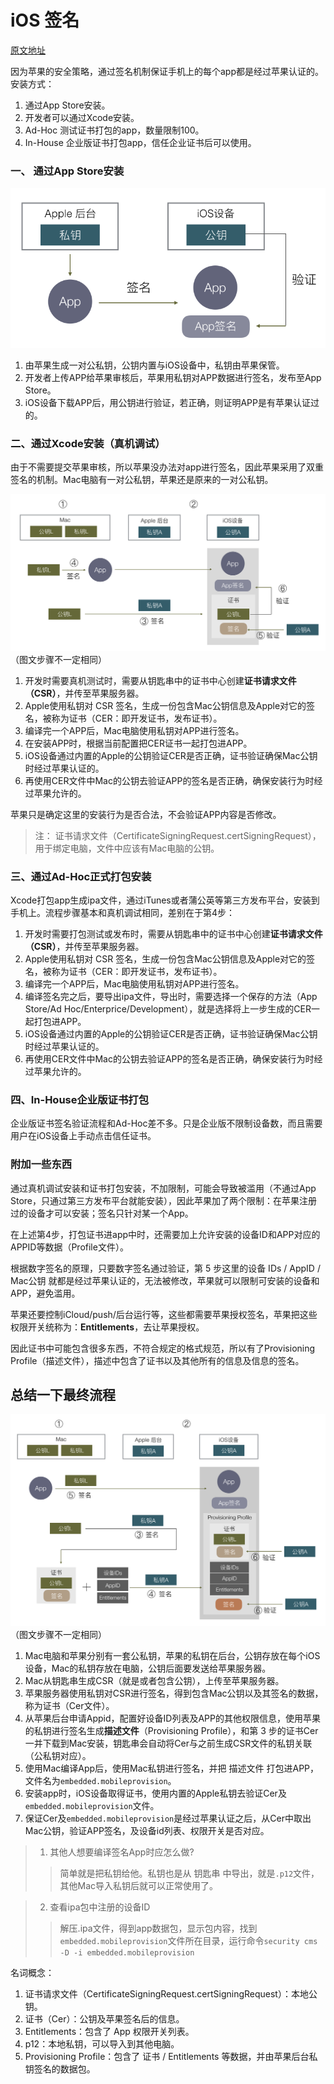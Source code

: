 # iOS 签名

[原文地址](http://wereadteam.github.io/)

因为苹果的安全策略，通过签名机制保证手机上的每个app都是经过苹果认证的。安装方式：

1. 通过App Store安装。
2. 开发者可以通过Xcode安装。
3. Ad-Hoc 测试证书打包的app，数量限制100。
4. In-House 企业版证书打包app，信任企业证书后可以使用。

### 一、 通过App Store安装

![AppStore签名](../images/AppStore签名.png)

1. 由苹果生成一对公私钥，公钥内置与iOS设备中，私钥由苹果保管。
2. 开发者上传APP给苹果审核后，苹果用私钥对APP数据进行签名，发布至App Store。
3. iOS设备下载APP后，用公钥进行验证，若正确，则证明APP是有苹果认证过的。

### 二、通过Xcode安装（真机调试）

由于不需要提交苹果审核，所以苹果没办法对app进行签名，因此苹果采用了双重签名的机制。Mac电脑有一对公私钥，苹果还是原来的一对公私钥。

![真机调试认证](../images/真机调试认证.png) （图文步骤不一定相同）

1. 开发时需要真机测试时，需要从钥匙串中的证书中心创建**证书请求文件（CSR）**，并传至苹果服务器。
2. Apple使用私钥对 CSR 签名，生成一份包含Mac公钥信息及Apple对它的签名，被称为证书（CER：即开发证书，发布证书）。
3. 编译完一个APP后，Mac电脑使用私钥对APP进行签名。
4. 在安装APP时，根据当前配置把CER证书一起打包进APP。
5. iOS设备通过内置的Apple的公钥验证CER是否正确，证书验证确保Mac公钥时经过苹果认证的。
6. 再使用CER文件中Mac的公钥去验证APP的签名是否正确，确保安装行为时经过苹果允许的。

苹果只是确定这里的安装行为是否合法，不会验证APP内容是否修改。

> 注： 证书请求文件（CertificateSigningRequest.certSigningRequest），用于绑定电脑，文件中应该有Mac电脑的公钥。

### 三、通过Ad-Hoc正式打包安装

Xcode打包app生成ipa文件，通过iTunes或者蒲公英等第三方发布平台，安装到手机上。流程步骤基本和真机调试相同，差别在于第4步：

1. 开发时需要打包测试或发布时，需要从钥匙串中的证书中心创建**证书请求文件（CSR）**，并传至苹果服务器。
2. Apple使用私钥对 CSR 签名，生成一份包含Mac公钥信息及Apple对它的签名，被称为证书（CER：即开发证书，发布证书）。
3. 编译完一个APP后，Mac电脑使用私钥对APP进行签名。
4. 编译签名完之后，要导出ipa文件，导出时，需要选择一个保存的方法（App Store/Ad Hoc/Enterprice/Development），就是选择将上一步生成的CER一起打包进APP。
5. iOS设备通过内置的Apple的公钥验证CER是否正确，证书验证确保Mac公钥时经过苹果认证的。
6. 再使用CER文件中Mac的公钥去验证APP的签名是否正确，确保安装行为时经过苹果允许的。

### 四、In-House企业版证书打包

企业版证书签名验证流程和Ad-Hoc差不多。只是企业版不限制设备数，而且需要用户在iOS设备上手动点击信任证书。

### 附加一些东西

通过真机调试安装和证书打包安装，不加限制，可能会导致被滥用（不通过App Store，只通过第三方发布平台就能安装），因此苹果加了两个限制：在苹果注册过的设备才可以安装；签名只针对某一个App。

在上述第4步，打包证书进app中时，还需要加上允许安装的设备ID和APP对应的APPID等数据（Profile文件）。 

根据数字签名的原理，只要数字签名通过验证，第 5 步这里的设备 IDs / AppID / Mac公钥 就都是经过苹果认证的，无法被修改，苹果就可以限制可安装的设备和 APP，避免滥用。

苹果还要控制iCloud/push/后台运行等，这些都需要苹果授权签名，苹果把这些权限开关统称为：**Entitlements**，去让苹果授权。

因此证书中可能包含很多东西，不符合规定的格式规范，所以有了Provisioning Profile（描述文件），描述中包含了证书以及其他所有的信息及信息的签名。

## 总结一下最终流程

![苹果签名完整流程](../images/苹果签名完整流程.png)（图文步骤不一定相同）

1. Mac电脑和苹果分别有一套公私钥，苹果的私钥在后台，公钥存放在每个iOS设备，Mac的私钥存放在电脑，公钥后面要发送给苹果服务器。
2. Mac从钥匙串生成CSR（就是或者包含公钥），上传至苹果服务器。
3. 苹果服务器使用私钥对CSR进行签名，得到包含Mac公钥以及其签名的数据，称为证书（Cer文件）。
4. 从苹果后台申请Appid，配置好设备ID列表及APP的其他权限信息，使用苹果的私钥进行签名生成**描述文件**（Provisioning Profile），和第 3 步的证书Cer一并下载到Mac安装，钥匙串会自动将Cer与之前生成CSR文件的私钥关联（公私钥对应）。
5. 使用Mac编译App后，使用Mac私钥进行签名，并把 描述文件 打包进APP，文件名为```embedded.mobileprovision```。
6. 安装app时，iOS设备取得证书，使用内置的Apple私钥去验证Cer及```embedded.mobileprovision```文件。
7. 保证Cer及```embedded.mobileprovision```是经过苹果认证之后，从Cer中取出Mac公钥，验证APP签名，及设备id列表、权限开关是否对应。

> 1. 其他人想要编译签名App时应怎么做? 
>> 简单就是把私钥给他。私钥也是从 钥匙串 中导出，就是```.p12```文件，其他Mac导入私钥后就可以正常使用了。

> 2. 查看ipa包中注册的设备ID
>> 解压.ipa文件，得到app数据包，显示包内容，找到```embedded.mobileprovision```文件所在目录，运行命令```security cms -D -i embedded.mobileprovision```

名词概念：
1. 证书请求文件（CertificateSigningRequest.certSigningRequest）：本地公钥。
2. 证书（Cer）：公钥及苹果签名后的信息。
2. Entitlements：包含了 App 权限开关列表。
3. p12：本地私钥，可以导入到其他电脑。
4. Provisioning Profile：包含了 证书 / Entitlements 等数据，并由苹果后台私钥签名的数据包。